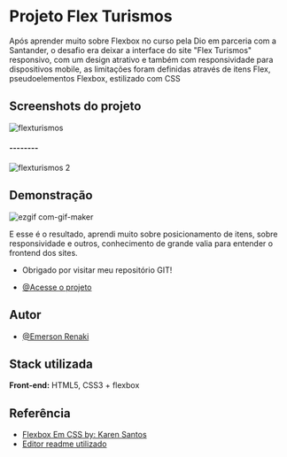 
# Projeto Flex Turismos

Após aprender muito sobre Flexbox no curso pela Dio em parceria com a Santander, o desafio era deixar a interface do site
"Flex Turismos" responsivo, com um design atrativo e também com responsividade para dispositivos mobile,
as limitações foram definidas através de itens Flex, pseudoelementos Flexbox, estilizado com CSS


## Screenshots do projeto

![flexturismos](https://user-images.githubusercontent.com/62612604/179856423-d538efa8-687b-4c31-a43a-8bc68ce0d759.png)

#### --------
![flexturismos 2](https://user-images.githubusercontent.com/62612604/179856698-20a8a10b-ccaa-4749-9bba-55b30fb99f29.png)


## Demonstração

![ezgif com-gif-maker](https://user-images.githubusercontent.com/62612604/179858460-db76f7b0-5f9c-4a33-90fb-19a15d24fe7e.gif)

E esse é o resultado, aprendi muito sobre posicionamento de itens, sobre responsividade e outros, conhecimento de grande valia para entender o frontend dos sites.
* Obrigado por visitar meu repositório GIT!
- [@Acesse o projeto](https://github.com/Renaky/Dio-Bootcamp-St/tree/main/ProjetoFlex/flex-projeto-final)
## Autor

- [@Emerson Renaki](https://www.github.com/renaky)


## Stack utilizada

**Front-end:** HTML5, CSS3 + flexbox




## Referência

 - [Flexbox Em CSS by: Karen Santos](https://web.dio.me/course/posicionando-elementos-com-flexbox-em-css/learning/46f1e8c7-ef6e-458e-ad4e-369fc65faba7/?back=/home)
 - [Editor readme utilizado](https://readme.so/pt/editor)


